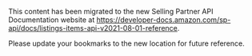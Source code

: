 This content has been migrated to the new Selling Partner API Documentation website at https://developer-docs.amazon.com/sp-api/docs/listings-items-api-v2021-08-01-reference.

Please update your bookmarks to the new location for future reference.
